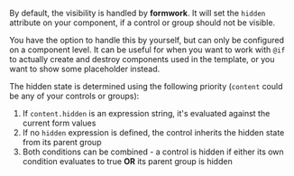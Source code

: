 By default, the visibility is handled by __formwork__. It will set the `hidden` attribute on your component, if a control or group should not be visible.

You have the option to handle this by yourself, but can only be configured on a component level.
It can be useful for when you want to work with `@if` to actually create and destroy components used in the template, or you want to show some placeholder instead.

The hidden state is determined using the following priority (`content` could be any of your controls or groups):
1. If `content.hidden` is an expression string, it's evaluated against the current form values
2. If no `hidden` expression is defined, the control inherits the hidden state from its parent group
3. Both conditions can be combined - a control is hidden if either its own condition evaluates to true **OR** its parent group is hidden

